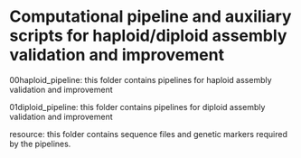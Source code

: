 # Computational pipeline and auxiliary scripts for haploid/diploid assembly validation and improvement

00haploid_pipeline: this folder contains pipelines for haploid assembly validation and improvement

01diploid_pipeline: this folder contains pipelines for diploid assembly validation and improvement

resource: this folder contains sequence files and genetic markers required by the pipelines.


